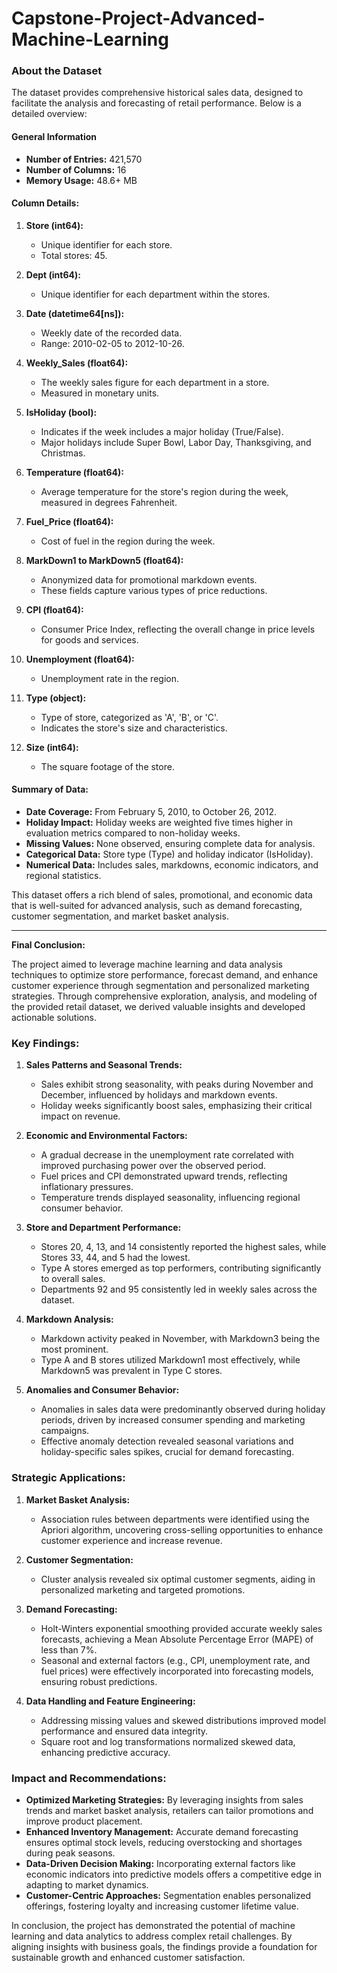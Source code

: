 # Capstone-Project-Advanced-Machine-Learning

### About the Dataset

The dataset provides comprehensive historical sales data, designed to facilitate the analysis and forecasting of retail performance. Below is a detailed overview:

#### General Information
- **Number of Entries:** 421,570  
- **Number of Columns:** 16  
- **Memory Usage:** 48.6+ MB  

#### Column Details:
1. **Store (int64):**  
   - Unique identifier for each store.  
   - Total stores: 45.

2. **Dept (int64):**  
   - Unique identifier for each department within the stores.

3. **Date (datetime64[ns]):**  
   - Weekly date of the recorded data.  
   - Range: 2010-02-05 to 2012-10-26.

4. **Weekly_Sales (float64):**  
   - The weekly sales figure for each department in a store.  
   - Measured in monetary units.

5. **IsHoliday (bool):**  
   - Indicates if the week includes a major holiday (True/False).  
   - Major holidays include Super Bowl, Labor Day, Thanksgiving, and Christmas.

6. **Temperature (float64):**  
   - Average temperature for the store's region during the week, measured in degrees Fahrenheit.

7. **Fuel_Price (float64):**  
   - Cost of fuel in the region during the week.

8. **MarkDown1 to MarkDown5 (float64):**  
   - Anonymized data for promotional markdown events.  
   - These fields capture various types of price reductions.

9. **CPI (float64):**  
   - Consumer Price Index, reflecting the overall change in price levels for goods and services.

10. **Unemployment (float64):**  
    - Unemployment rate in the region.

11. **Type (object):**  
    - Type of store, categorized as 'A', 'B', or 'C'.  
    - Indicates the store's size and characteristics.

12. **Size (int64):**  
    - The square footage of the store.

#### Summary of Data:
- **Date Coverage:** From February 5, 2010, to October 26, 2012.  
- **Holiday Impact:** Holiday weeks are weighted five times higher in evaluation metrics compared to non-holiday weeks.  
- **Missing Values:** None observed, ensuring complete data for analysis.  
- **Categorical Data:** Store type (Type) and holiday indicator (IsHoliday).  
- **Numerical Data:** Includes sales, markdowns, economic indicators, and regional statistics.

This dataset offers a rich blend of sales, promotional, and economic data that is well-suited for advanced analysis, such as demand forecasting, customer segmentation, and market basket analysis.


---


**Final Conclusion:**

The project aimed to leverage machine learning and data analysis techniques to optimize store performance, forecast demand, and enhance customer experience through segmentation and personalized marketing strategies. Through comprehensive exploration, analysis, and modeling of the provided retail dataset, we derived valuable insights and developed actionable solutions.

### Key Findings:
1. **Sales Patterns and Seasonal Trends:**
   - Sales exhibit strong seasonality, with peaks during November and December, influenced by holidays and markdown events.
   - Holiday weeks significantly boost sales, emphasizing their critical impact on revenue.

2. **Economic and Environmental Factors:**
   - A gradual decrease in the unemployment rate correlated with improved purchasing power over the observed period.
   - Fuel prices and CPI demonstrated upward trends, reflecting inflationary pressures.
   - Temperature trends displayed seasonality, influencing regional consumer behavior.

3. **Store and Department Performance:**
   - Stores 20, 4, 13, and 14 consistently reported the highest sales, while Stores 33, 44, and 5 had the lowest.
   - Type A stores emerged as top performers, contributing significantly to overall sales.
   - Departments 92 and 95 consistently led in weekly sales across the dataset.

4. **Markdown Analysis:**
   - Markdown activity peaked in November, with Markdown3 being the most prominent.
   - Type A and B stores utilized Markdown1 most effectively, while Markdown5 was prevalent in Type C stores.

5. **Anomalies and Consumer Behavior:**
   - Anomalies in sales data were predominantly observed during holiday periods, driven by increased consumer spending and marketing campaigns.
   - Effective anomaly detection revealed seasonal variations and holiday-specific sales spikes, crucial for demand forecasting.

### Strategic Applications:
1. **Market Basket Analysis:**
   - Association rules between departments were identified using the Apriori algorithm, uncovering cross-selling opportunities to enhance customer experience and increase revenue.

2. **Customer Segmentation:**
   - Cluster analysis revealed six optimal customer segments, aiding in personalized marketing and targeted promotions.

3. **Demand Forecasting:**
   - Holt-Winters exponential smoothing provided accurate weekly sales forecasts, achieving a Mean Absolute Percentage Error (MAPE) of less than 7%.
   - Seasonal and external factors (e.g., CPI, unemployment rate, and fuel prices) were effectively incorporated into forecasting models, ensuring robust predictions.

4. **Data Handling and Feature Engineering:**
   - Addressing missing values and skewed distributions improved model performance and ensured data integrity.
   - Square root and log transformations normalized skewed data, enhancing predictive accuracy.

### Impact and Recommendations:
- **Optimized Marketing Strategies:** By leveraging insights from sales trends and market basket analysis, retailers can tailor promotions and improve product placement.
- **Enhanced Inventory Management:** Accurate demand forecasting ensures optimal stock levels, reducing overstocking and shortages during peak seasons.
- **Data-Driven Decision Making:** Incorporating external factors like economic indicators into predictive models offers a competitive edge in adapting to market dynamics.
- **Customer-Centric Approaches:** Segmentation enables personalized offerings, fostering loyalty and increasing customer lifetime value.

In conclusion, the project has demonstrated the potential of machine learning and data analytics to address complex retail challenges. By aligning insights with business goals, the findings provide a foundation for sustainable growth and enhanced customer satisfaction.
